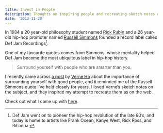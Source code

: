 ```yaml
---
title: Invest in People
description: Thoughts on inspiring people and recreating sketch notes on the web.
date: '2013-11-20'
---
```


In 1984 a 20 year-old philosophy student named [Rick Rubin](https://en.wikipedia.org/wiki/Rick_Rubin) and a 26 year-old hip-hop promoter named [Russell Simmons](https://en.wikipedia.org/wiki/Russell_Simmons) founded a record label called Def Jam Recordings[^1].

One of my favourite quotes comes from Simmons, whose mentality helped Def Jam become the most ubiquitous label in hip-hop history.

> Surround yourself with people who are smarter than you.

I recently came across [a post](http://blog.verneho.com/post/35460914051/invest-in-people-based-on-my-original-post) by [Verne Ho](https://twitter.com/verneho) about the importance of surrounding yourself with good people, and it reminded me of the Russell Simmons quote I’ve held closely for years. I loved Verne’s sketch notes on the subject, and they inspired my attempt to recreate them as on the web.

Check out what I came up with [here](http://bradcerasani.github.io/Invest-in-People/).

[^1]: Def Jam went on to pioneer the hip-hop revolution of the late 80’s, and today is home to artists like Frank Ocean, Kanye West, Rick Ross, and Rihanna.
